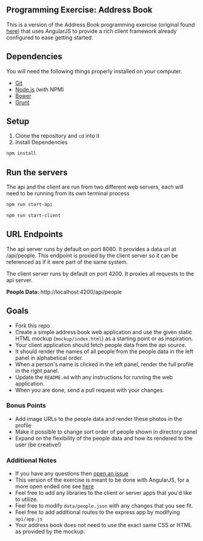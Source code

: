 Programming Exercise: Address Book
---

This is a version of the Address Book programming exercise (original found [here](https://github.com/philidem/address-book-exercise))
that uses AngularJS to provide a rich client framework already configured to ease getting started.

## Dependencies
You will need the following things properly installed on your computer.

* [Git](http://git-scm.com/)
* [Node.js](http://nodejs.org/) (with NPM)
* [Bower](http://bower.io/)
* [Grunt](http://gruntjs.com/)

## Setup
1. Clone the repository and `cd` into it
2. Install Dependencies
```bash
npm install
```

## Run the servers
The api and the client are run from two different web servers, each will need to be running from its own terminal process

```bash
npm run start-api
```

```bash
npm run start-client
```

## URL Endpoints
The api server runs by default on port 8080. It provides a data url at /api/people. This endpoint is proxied by the
client server so it can be referenced as if it were part of the same system.

The client server runs by default on port 4200. It proxies all requests to the api server.

**People Data:**
http://localhost:4200/api/people

## Goals
- Fork this repo
- Create a simple address book web application and use the given static
  HTML mockup (`mockup/index.html`) as a starting point or as inspiration.
- Your client application should fetch people data from the api source.
- It should render the names of all people from the people data in the left panel in alphabetical order.
- When a person's name is clicked in the left panel, render the full profile in the right panel.
- Update the `README.md` with any instructions for running the web application.
- When you are done, send a pull request with your changes.

### Bonus Points
- Add image URLs to the people data and render these photos in the profile
- Make it possible to change sort order of people shown in directory panel
- Expand on the flexibility of the people data and how its rendered to the user (be creative!)

### Additional Notes
- If you have any questions then [open an issue](https://github.com/michaelmcauley/address-book-exercise/issues)
- This version of the exercise is meant to be done with AngularJS, for a more open ended one see [here](https://github.com/philidem/address-book-exercise)
- Feel free to add any libraries to the client or server apps that you'd like to utilize.
- Feel free to modify `data/people.json` with any changes that you see fit.
- Feel free to add additional routes to the express app by modifying `api/app.js`
- Your address book does not need to use the exact same CSS or HTML as provided by the mockup.
